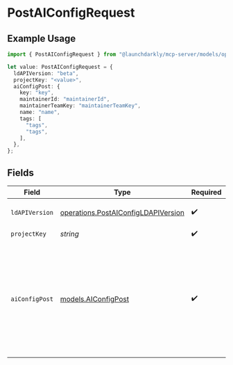 # PostAIConfigRequest

## Example Usage

```typescript
import { PostAIConfigRequest } from "@launchdarkly/mcp-server/models/operations";

let value: PostAIConfigRequest = {
  ldAPIVersion: "beta",
  projectKey: "<value>",
  aiConfigPost: {
    key: "key",
    maintainerId: "maintainerId",
    maintainerTeamKey: "maintainerTeamKey",
    name: "name",
    tags: [
      "tags",
      "tags",
    ],
  },
};
```

## Fields

| Field                                                                                                                                                     | Type                                                                                                                                                      | Required                                                                                                                                                  | Description                                                                                                                                               | Example                                                                                                                                                   |
| --------------------------------------------------------------------------------------------------------------------------------------------------------- | --------------------------------------------------------------------------------------------------------------------------------------------------------- | --------------------------------------------------------------------------------------------------------------------------------------------------------- | --------------------------------------------------------------------------------------------------------------------------------------------------------- | --------------------------------------------------------------------------------------------------------------------------------------------------------- |
| `ldAPIVersion`                                                                                                                                            | [operations.PostAIConfigLDAPIVersion](../../models/operations/postaiconfigldapiversion.md)                                                                | :heavy_check_mark:                                                                                                                                        | Version of the endpoint.                                                                                                                                  |                                                                                                                                                           |
| `projectKey`                                                                                                                                              | *string*                                                                                                                                                  | :heavy_check_mark:                                                                                                                                        | N/A                                                                                                                                                       |                                                                                                                                                           |
| `aiConfigPost`                                                                                                                                            | [models.AIConfigPost](../../models/aiconfigpost.md)                                                                                                       | :heavy_check_mark:                                                                                                                                        | AI Config object to create                                                                                                                                | {<br/>"maintainerId": "maintainerId",<br/>"maintainerTeamKey": "maintainerTeamKey",<br/>"name": "name",<br/>"description": "",<br/>"key": "key",<br/>"tags": [<br/>"tags",<br/>"tags"<br/>]<br/>} |